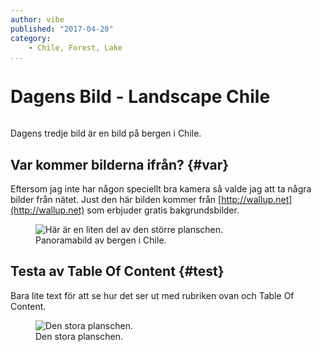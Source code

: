 ```yaml
---
author: vibe
published: "2017-04-20"
category:
    - Chile, Forest, Lake
...
```

Dagens Bild - Landscape Chile
==================================

<figure class="figure right">
<img src="cimage/imgd.php?src=landscape-chile.jpg&w=200&h=150" alt=""/>
</figure>

Dagens tredje bild är en bild på bergen i Chile.


<!--more-->
Var kommer bilderna ifrån? {#var}
-----------------------------------
Eftersom jag inte har någon speciellt bra kamera så valde jag att ta några bilder från nätet. Just den här bilden kommer från [http://wallup.net](http://wallup.net) som erbjuder gratis bakgrundsbilder.

<figure class="figure center">
<img src="cimage/imgd.php?src=landscape-chile.jpg&w=900&h=200&a=0,0,35,0&cf" alt="Här är en liten del av den större planschen."/>
<figcaption markdown=1>Panoramabild av bergen i Chile.</figcaption>
</figure>

<!--more-->
Testa av Table Of Content {#test}
----------------------------------
Bara lite text för att se hur det ser ut med rubriken ovan och Table Of Content.

<figure class="figure">
<img src="cimage/imgd.php?src=landscape-chile.jpg&w=900" alt="Den stora planschen."/>
<figcaption markdown=1>Den stora planschen.</figcaption>
</figure>
